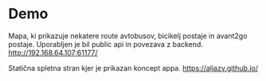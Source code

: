 # Demo

Mapa, ki prikazuje nekatere route avtobusov, bicikelj postaje in avant2go postaje.
Uporabljen je bil public api in povezava z backend.
http://192.168.64.107:61177/

Statična spletna stran kjer je prikazan koncept appa.
https://aljazv.github.io/

